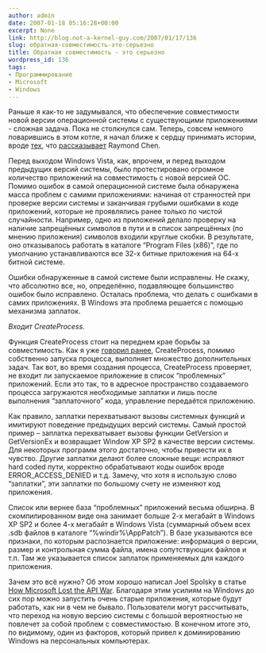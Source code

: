 ```yaml
---
author: admin
date: 2007-01-18 05:16:28+00:00
excerpt: None
link: http://blog.not-a-kernel-guy.com/2007/01/17/136
slug: обратная-совместимость-это-серьезно
title: Обратная совместимость - это серьезно
wordpress_id: 136
tags:
- Программирование
- Microsoft
- Windows
---
```


Раньше я как-то не задумывался, что обеспечение совместимости новой версии операционной системы с существующими приложениями - сложная задача. Пока не столкнулся сам. Теперь, совсем немного поварившись в этом котле, я начал ближе к сердцу принимать истории, вроде [тех](http://blogs.msdn.com/oldnewthing/archive/2003/10/15/55296.aspx), что [рассказывает](http://blogs.msdn.com/oldnewthing/archive/2003/12/23/45481.aspx) Raymond Chen. 

Перед выходом Windows Vista, как, впрочем, и перед выходом предыдущих версий системы, было протестировано огромное количество приложений на совместимость с новой версией ОС. Помимо ошибок в самой операционной системе была обнаружена масса проблем с самими приложениями: начиная от странностей при проверке версии системы и заканчивая грубыми ошибками в коде приложений, которые не проявлялись ранее только по чистой случайности. Например, одно из приложений делало проверку на наличие запрещённых символов в пути и в список запрещённых (по мнению приложения) символов входили круглые скобки. В результате, оно отказывалось работать в каталоге “Program Files (x86)”, где по умолчанию устанавливаются все 32-х битные приложения на 64-х битной системе.

Ошибки обнаруженные в самой системе были исправлены. Не скажу, что абсолютно все, но, определённо, подавляющее большинство ошибок было исправлено. Осталась проблема, что делать с ошибками в самих приложениях. В Windows эта проблема решается с помощью механизма заплаток.

_Входит CreateProcess._

Функция CreateProcess стоит на переднем крае борьбы за совместимость. Как я уже [говорил ранее](http://blog.not-a-kernel-guy.com/2007/01/12/133), CreateProcess, помимо собственно запуска процесса, выполняет множество дополнительных задач. Так вот, во время создания процесса, CreateProcess проверяет, не входит ли запускаемое приложение в список “проблемных” приложений. Если это так, то в адресное пространство создаваемого процесса загружаются необходимые заплатки и лишь после выполнения “заплаточного” кода, управление передаётся приложению.

Как правило, заплатки перехватывают вызовы системных функций и имитируют поведение предыдущих версий системы. Самый простой пример – заплатка перехватывает вызовы функции GetVersion и GetVersionEx и возвращает Window XP SP2 в качестве версии системы. Для некоторых программ этого достаточно, чтобы привести их в чувство. Другие заплатки делают более сложные вещи: исправляют hard coded пути, корректно обрабатывают коды ошибок вроде ERROR_ACCESS_DENIED и т.д. Замечу, что хотя я использую слово “заплатки”, эти заплатки по большому счету не изменяют код приложения. 

Список или вернее база “проблемных” приложений весьма обширна. В скомпилированном виде она занимает больше 2-х мегабайт в Windows XP SP2 и более 4-х мегабайт в Windows Vista (суммарный объем всех .sdb файлов в каталоге “%windir%\AppPatch”). В базе указываются все признаки, по которым распознается приложение: информация о версии, размер и контрольная сумма файла, имена сопутствующих файлов и т.п. Там же указывается список заплаток применяемых для каждого приложения. 

Зачем это всё нужно? Об этом хорошо написал Joel Spolsky в статье [How Microsoft Lost the API War](http://www.joelonsoftware.com/articles/APIWar.html). Благодаря этим усилиям на Windows до сих пор можно запустить очень старые приложения, которые будут работать, как ни в чем не бывало. Пользователи могут рассчитывать, что переход на новую версию системы с большой вероятностью не повлечет за собой проблем с совместимостью. В конечном итоге это, по видимому, один из факторов, который привел к доминированию Windows на персональных компьютерах.
